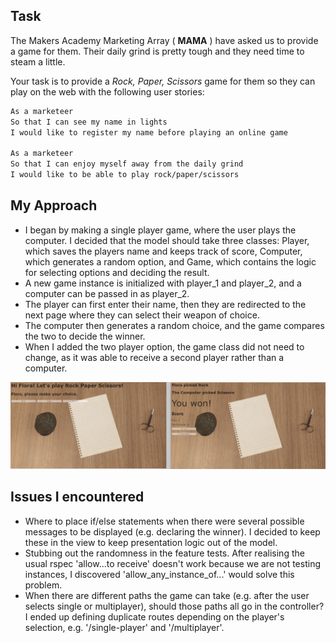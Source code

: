 Task
----

The Makers Academy Marketing Array ( **MAMA** ) have asked us to provide a game for them. Their daily grind is pretty tough and they need time to steam a little.

Your task is to provide a _Rock, Paper, Scissors_ game for them so they can play on the web with the following user stories:

```sh
As a marketeer
So that I can see my name in lights
I would like to register my name before playing an online game

As a marketeer
So that I can enjoy myself away from the daily grind
I would like to be able to play rock/paper/scissors
```

My Approach
----

- I began by making a single player game, where the user plays the computer. I decided that the model should take three classes: Player, which saves the players name and keeps track of score, Computer, which generates a random option, and Game, which contains the logic for selecting options and deciding the result.
- A new game instance is initialized with player_1 and player_2, and a computer can be passed in as player_2.
- The player can first enter their name, then they are redirected to the next page where they can select their weapon of choice.
- The computer then generates a random choice, and the game compares the two to decide the winner.
- When I added the two player option, the game class did not need to change, as it was able to receive a second player rather than a computer.

![alt text](screenshots/Example.png)

Issues I encountered
----

- Where to place if/else statements when there were several possible messages to be displayed (e.g. declaring the winner). I decided to keep these in the view to keep presentation logic out of the model.
- Stubbing out the randomness in the feature tests. After realising the usual rspec 'allow...to receive' doesn't work because we are not testing instances, I discovered 'allow_any_instance_of...' would solve this problem.
- When there are different paths the game can take (e.g. after the user selects single or multiplayer), should those paths all go in the controller? I ended up defining duplicate routes depending on the player's selection, e.g. '/single-player' and '/multiplayer'.
